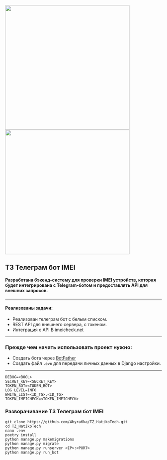 # <img src="https://www.django-rest-framework.org/img/logo.png" width="400"/>  <img src="https://pytba.readthedocs.io/en/latest/_static/logo2.png" width="400"/> 

## ТЗ Телеграм бот IMEI

#### Разработана бэкенд-систему для проверки IMEI устройств, которая будет интегрирована с Telegram-ботом и предоставлять API для внешних запросов.
***
#### Реализованы задачи:
  * Реализован телеграм бот с белым списком.
  * REST API для внешнего сервера, с токеном.
  * Интеграция с API В imeicheck.net 
  
***
### Прежде чем начать использовать проект нужно:
* Создать бота через [BotFather](https://t.me/BotFather)
* Создать файл `.evn` для передачи личных данных в Django настройки.
***

    DEBUG=<BOOL>
    SECRET_KEY=<SECRET_KEY>
    TOKEN_BOT=<TOKEN_BOT>
    LOG_LEVEL=INFO
    WHITE_LIST=<ID_TG>,<ID_TG>
    TOKEN_IMEICHECK=<TOKEN_IMEICHECK>


### Разворачивание ТЗ Телеграм бот IMEI


    git clone https://github.com/4byra6ka/TZ_HatikoTech.git
    cd TZ_HatikoTech
    nano .env
    poetry install
    python manage.py makemigrations
    python manage.py migrate
    python manage.py runserver <IP>:<PORT>
    python manage.py run_bot
